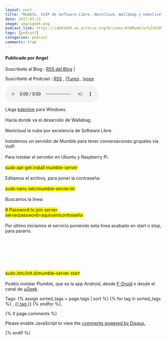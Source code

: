 ```yaml
---
layout: post
title: "Mumble, VoIP de Software Libre. Nextcloud, Wallabag y kdenlive"
date: 2017-03-21
image: img/ugeek.png
podcast_link: https://ia601609.us.archive.org/0/items/030Mumble/%23030%20Mumble.mp3
tags: [podcast]
categories: podcast
comments: true
---
```

#### Publicado por Angel

Suscribete al Blog :  [RSS del Blog](http://feeds.feedburner.com/uGeekBlog) |

Suscribete al Podcast :  [RSS](http://feeds.feedburner.com/ugeek) , [ITunes](https://itunes.apple.com/us/podcast/ugeek/id1201421866?mt=2) , [ivoox](https://www.ivoox.com/podcast-ugeek_sq_f1383493_1.html)

<audio controls>
  <source src="https://ia601609.us.archive.org/0/items/030Mumble/%23030%20Mumble.mp3" type="audio/mpeg">
Your browser does not support the audio element.
</audio>
<!-- ---------------------------------------------------Pon aquí el audio-------------------------------------------------------- -->


Llega <a href="https://kdenlive.org/">kdenlive</a> para Windows.<br /><br />Hacia donde va el desarrollo de Wallabag.<br /><br />Nextcloud la nube por excelencia de Software Libre.<br /><br />Instalemos un servidor de Mumble para tener conversaciones grupales via VoIP.<br /><br />Para instalar el servidor en Ubuntu y Raspberry Pi.<br /><br /><span style="background-color: yellow;">sudo apt-get install mumble-server</span><br /><br />Editamos el archivo, para poner la contraseña:<br /><br /><span style="background-color: yellow;">sudo nano /etc/mumble-server.ini</span><br /><br />Buscamos la linea:<br /><span style="background-color: yellow;"><br /></span><span style="background-color: yellow;"># Password to join server<br />serverpassword=aquivamicontraseña</span><br /><br />Por último iniciamos el servicio poniendo esta linea acabado en start o stop, para pararlo.<br /><br /><br /><br /><br /><br /><br /><br /><span style="background-color: yellow;">sudo /etc/init.d/mumble-server start</span><br /><br />Podéis instalar Plumble, que es la app Android, desde <a href="https://f-droid.org/repository/browse/?fdfilter=plumble&amp;fdid=com.morlunk.mumbleclient">F-Droid</a> o desde el canal de <a href="https://t.me/uGeek/51">uGeek</a>



<!-- TAGS Y COMENTARIOS -->

Tags: {% assign sorted_tags = page.tags | sort %} {% for tag in sorted_tags %} , <span class="tag"><a href="/search#{{ tag }}">{{ tag }}</a></span> {% endfor %},



{% if page.comments %}
<div id="disqus_thread"></div>
<script>

/**
*  RECOMMENDED CONFIGURATION VARIABLES: EDIT AND UNCOMMENT THE SECTION BELOW TO INSERT DYNAMIC VALUES FROM YOUR PLATFORM OR CMS.
*  LEARN WHY DEFINING THESE VARIABLES IS IMPORTANT: https://disqus.com/admin/universalcode/#configuration-variables*/
/*
var disqus_config = function () {
this.page.url = PAGE_URL;  // Replace PAGE_URL with your page's canonical URL variable
this.page.identifier = PAGE_IDENTIFIER; // Replace PAGE_IDENTIFIER with your page's unique identifier variable
};
*/
(function() { // DON'T EDIT BELOW THIS LINE
var d = document, s = d.createElement('script');
s.src = 'https://https-angelbcn-github-io-ugeek.disqus.com/embed.js';
s.setAttribute('data-timestamp', +new Date());
(d.head || d.body).appendChild(s);
})();
</script>
<noscript>Please enable JavaScript to view the <a href="https://disqus.com/?ref_noscript">comments powered by Disqus.</a></noscript>


{% endif %}
